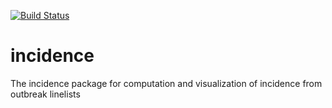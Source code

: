 [![Build Status](https://travis-ci.org/Hackout2/incidence.svg?branch=master)](https://travis-ci.org/Hackout2/incidence)

# incidence
The incidence package for computation and visualization of incidence from outbreak linelists
